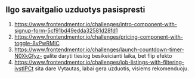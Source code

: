 ## Ilgo savaitgalio uzduotys pasispresti

1. https://www.frontendmentor.io/challenges/intro-component-with-signup-form-5cf91bd49edda32581d28fd1
2. https://www.frontendmentor.io/challenges/pricing-component-with-toggle-8vPwRMIC
3. https://www.frontendmentor.io/challenges/launch-countdown-timer-N0XkGfyz- galite daryti tiesiog besikeicianti laika, bet flip efekto
4. https://www.frontendmentor.io/challenges/job-listings-with-filtering-ivstIPCt sita dare Vytautas, labai gera uzduotis, visiems rekomenduoju.
